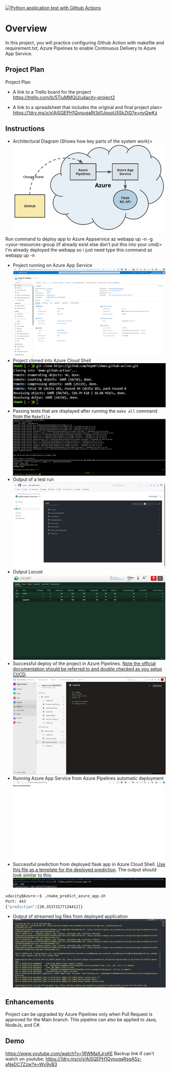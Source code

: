 [![Python application test with Github Actions](https://github.com/HuyNPT/demo-github-action/actions/workflows/python-app.yml/badge.svg?branch=master)](https://github.com/HuyNPT/demo-github-action/actions/workflows/python-app.yml)

# Overview
In this project, you will practice configuring Github Action with makefile and requirement.txt, Azure Pipelines to enable Continuous Delivery to Azure App Service.
## Project Plan
Project Plan

* A link to a Trello board for the project
https://trello.com/b/5TjuMMQU/udacity-project2

* A link to a spreadsheet that includes the original and final project plan>
https://1drv.ms/x/s!AiSQEPH1QyougaRt3d1JquoU5SkZtQ?e=nyQwKz
## Instructions

* Architectural Diagram (Shows how key parts of the system work)>
![Alt text](image-6.png)

Run command to deploy app to Azure Appservice
az webapp up -n <your-appservice> -g <your-resources-group (if already exist else don't put this into your cmd)> I'm already deployed the webapp so i just need type this command az webapp up -n <your-appservice>

* Project running on Azure App Service
![Alt text](image-4.png)
* Project cloned into Azure Cloud Shell
![Alt text](image.png)
* Passing tests that are displayed after running the `make all` command from the `Makefile`
![Alt text](image-1.png)
* Output of a test run
![Alt text](image-7.png)
* Output Locust
![Alt text](image-5.png)
* Successful deploy of the project in Azure Pipelines.  [Note the official documentation should be referred to and double checked as you setup CI/CD](https://docs.microsoft.com/en-us/azure/devops/pipelines/ecosystems/python-webapp?view=azure-devops).
![Alt text](pipelines-run-success.png)
* Running Azure App Service from Azure Pipelines automatic deployment
![Alt text](image-3.png)
* Successful prediction from deployed flask app in Azure Cloud Shell.  [Use this file as a template for the deployed prediction](https://github.com/udacity/nd082-Azure-Cloud-DevOps-Starter-Code/blob/master/C2-AgileDevelopmentwithAzure/project/starter_files/flask-sklearn/make_predict_azure_app.sh).
The output should look similar to this:
![Alt text](predirection.png)
```bash
udacity@Azure:~$ ./make_predict_azure_app.sh
Port: 443
{"prediction":[20.35373177134412]}
```

* Output of streamed log files from deployed application
![Alt text](log-tail.png)
> 

## Enhancements
Project can be upgraded by Azure Pipelines only when Pull Request is approved for the Main branch.
This pipeline can also be applied to Java, NodeJs, and C#.
## Demo 
https://www.youtube.com/watch?v=1RWMaXJrxKE
Backup link if can't watch on youtube: https://1drv.ms/v/s!AiSQEPH1QyougaRsgASz-aNeDC7Zzw?e=Wv9vB3